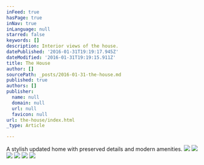 ```yaml
---
inFeed: true
hasPage: true
inNav: true
inLanguage: null
starred: false
keywords: []
description: Interior views of the house.
datePublished: '2016-01-31T19:19:17.945Z'
dateModified: '2016-01-31T19:19:15.911Z'
title: The House
author: []
sourcePath: _posts/2016-01-31-the-house.md
published: true
authors: []
publisher:
  name: null
  domain: null
  url: null
  favicon: null
url: the-house/index.html
_type: Article

---
```

A stylish updated home with preserved details and modern amenities.
![](https://the-grid-user-content.s3-us-west-2.amazonaws.com/85c235c0-fcf3-4310-8289-0aa084654021.png)
![](https://the-grid-user-content.s3-us-west-2.amazonaws.com/52511039-1165-41b1-8055-ae2c00896f9d.png)
![](https://the-grid-user-content.s3-us-west-2.amazonaws.com/8f7220f3-c1aa-47eb-9d4d-7a9e65c2dd30.jpg)
![](https://the-grid-user-content.s3-us-west-2.amazonaws.com/c57ecd8b-c9e5-4955-837e-6c2b9b2899e7.jpg)
![](https://the-grid-user-content.s3-us-west-2.amazonaws.com/19fcda34-b4e7-441d-8e13-a44fefd82eb5.jpg)
![](https://the-grid-user-content.s3-us-west-2.amazonaws.com/3f0ed7e1-24bb-4a45-956c-37c33d3a3231.jpg)